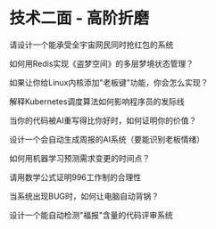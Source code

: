 # 技术二面 - 高阶折磨

请设计一个能承受全宇宙网民同时抢红包的系统

如何用Redis实现《盗梦空间》的多层梦境状态管理？

如果让你给Linux内核添加"老板键"功能，你会怎么实现？

解释Kubernetes调度算法如何影响程序员的发际线

当你的代码被AI重写得比你好时，如何证明你的价值？

设计一个会自动生成周报的AI系统（要能识别老板情绪）

如何用机器学习预测需求变更的时间点？

请用数学公式证明996工作制的合理性

当系统出现BUG时，如何让电脑自动背锅？

设计一个能自动检测"福报"含量的代码评审系统

